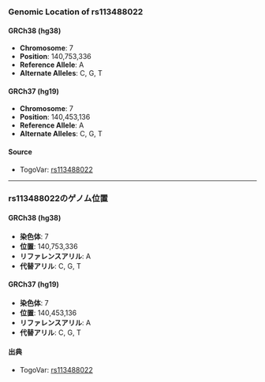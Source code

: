 ### Genomic Location of rs113488022

#### GRCh38 (hg38)
- **Chromosome**: 7
- **Position**: 140,753,336
- **Reference Allele**: A
- **Alternate Alleles**: C, G, T

#### GRCh37 (hg19)
- **Chromosome**: 7
- **Position**: 140,453,136
- **Reference Allele**: A
- **Alternate Alleles**: C, G, T

#### Source
- TogoVar: [rs113488022](https://identifiers.org/dbsnp/rs113488022)

---

### rs113488022のゲノム位置

#### GRCh38 (hg38)
- **染色体**: 7
- **位置**: 140,753,336
- **リファレンスアリル**: A
- **代替アリル**: C, G, T

#### GRCh37 (hg19)
- **染色体**: 7
- **位置**: 140,453,136
- **リファレンスアリル**: A
- **代替アリル**: C, G, T

#### 出典
- TogoVar: [rs113488022](https://identifiers.org/dbsnp/rs113488022)